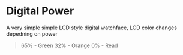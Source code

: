 # Digital Power

A very simple simple LCD style digital watchface, LCD color changes depedning on power

> 65% - Green
> 32% - Orange
>  0% - Read
